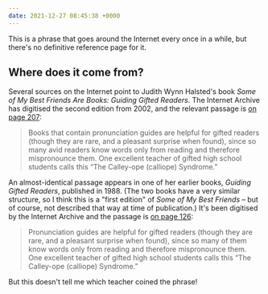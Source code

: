 ```yaml
---
date: 2021-12-27 08:45:38 +0000
---
```

This is a phrase that goes around the Internet every once in a while, but there's no definitive reference page for it.

## Where does it come from?

Several sources on the Internet point to Judith Wynn Halsted's book *Some of My Best Friends Are Books: Guiding Gifted Readers*.
The Internet Archive has digitised the second edition from 2002, and the relevant passage is [on page 207](https://archive.org/details/someofmybestfrie00hals/page/206/mode/2up?q=syndrome):

> Books that contain pronunciation guides are helpful for gifted readers (though they are rare, and a pleasant surprise when found), since so many avid readers know words only from reading and therefore mispronounce them. One excellent teacher of gifted high school students calls this “The Calley-ope (calliope) Syndrome.”

An almost-identical passage appears in one of her earlier books, *Guiding Gifted Readers*, published in 1988.
(The two books have a very similar structure, so I think this is a "first edition" of *Some of My Best Friends* – but of course, not described that way at time of publication.)
It's been digitised by the Internet Archive and the passage is [on page 126](https://archive.org/details/guidinggiftedrea0000hals/page/126/mode/2up?q=calliope):

> Pronunciation guides are helpful for gifted readers (though they are rare, and a pleasant surprise when found), since so many of them know words only from reading and therefore mispronounce them. One excellent teacher of gifted high school students calls this “The Calley-ope (calliope) Syndrome.”

But this doesn't tell me which teacher coined the phrase!
